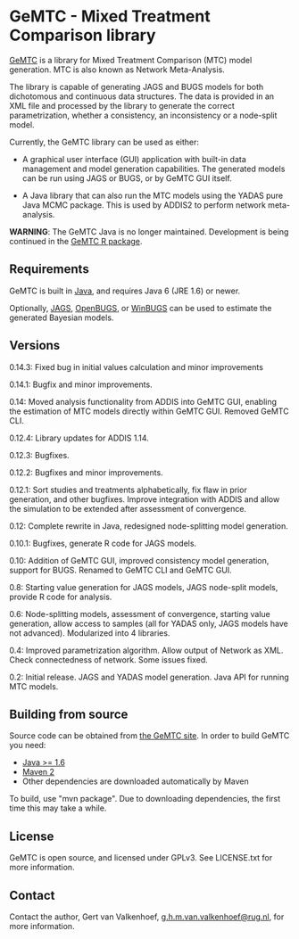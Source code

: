 GeMTC - Mixed Treatment Comparison library
==========================================

[GeMTC][1] is a library for Mixed Treatment Comparison (MTC) model
generation. MTC is also known as Network Meta-Analysis.

The library is capable of generating JAGS and BUGS models for both
dichotomous and continuous data structures. The data is provided in an
XML file and processed by the library to generate the correct
parametrization, whether a consistency, an inconsistency or a node-split
model.

Currently, the GeMTC library can be used as either:

  * A graphical user interface (GUI) application with built-in data
    management and model generation capabilities. The generated models
    can be run using JAGS or BUGS, or by GeMTC GUI itself.

  * A Java library  that can also run the MTC models using the YADAS
    pure Java MCMC package. This is used by ADDIS2 to perform network
    meta-analysis.

**WARNING**: The GeMTC Java is no longer maintained. Development is
being continued in the [GeMTC R package][1].

Requirements
------------

GeMTC is built in [Java][2], and requires Java 6 (JRE 1.6) or newer.

Optionally, [JAGS][3], [OpenBUGS][4], or [WinBUGS][5] can be used to
estimate the generated Bayesian models.

Versions
--------

0.14.3: Fixed bug in initial values calculation and minor improvements 

0.14.1: Bugfix and minor improvements.

0.14: Moved analysis functionality from ADDIS into GeMTC GUI, enabling
the estimation of MTC models directly within GeMTC GUI. Removed GeMTC
CLI.

0.12.4: Library updates for ADDIS 1.14.

0.12.3: Bugfixes.

0.12.2: Bugfixes and minor improvements.

0.12.1: Sort studies and treatments alphabetically, fix flaw in prior
generation, and other bugfixes. Improve integration with ADDIS and allow
the simulation to be extended after assessment of convergence.

0.12: Complete rewrite in Java, redesigned node-splitting model
generation.

0.10.1: Bugfixes, generate R code for JAGS models.

0.10: Addition of GeMTC GUI, improved consistency model generation,
support for BUGS. Renamed to GeMTC CLI and GeMTC GUI.

0.8: Starting value generation for JAGS models, JAGS node-split models,
provide R code for analysis.

0.6: Node-splitting models, assessment of convergence, starting value
generation, allow access to samples (all for YADAS only, JAGS models
have not advanced). Modularized into 4 libraries.

0.4: Improved parametrization algorithm. Allow output of Network as XML.
Check connectedness of network. Some issues fixed.

0.2: Initial release. JAGS and YADAS model generation. Java API for
running MTC models.

Building from source
--------------------

Source code can be obtained from [the GeMTC site][1]. In order to build
GeMTC you need:

 - [Java >= 1.6][2]
 - [Maven 2][7]
 - Other dependencies are downloaded automatically by Maven

To build, use "mvn package". Due to downloading dependencies, the first
time this may take a while.

License
-------

GeMTC is open source, and licensed under GPLv3. See LICENSE.txt for more
information.

Contact
-------

Contact the author, Gert van Valkenhoef, g.h.m.van.valkenhoef@rug.nl,
for more information.

[1]: http://drugis.org/gemtc
[2]: http://www.java.com/getjava/
[3]: http://sourceforge.net/projects/mcmc-jags/
[4]: http://www.openbugs.info/
[5]: http://www.mrc-bsu.cam.ac.uk/bugs/
[6]: http://r-project.org/
[7]: http://maven.apache.org/
